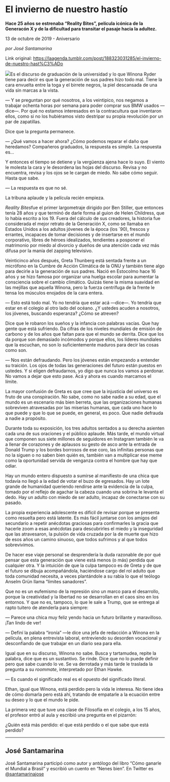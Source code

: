 # El invierno de nuestro hastío

**Hace 25 años se estrenaba “Reality Bites”, película icónica de la Generacón X y de la dificultad para transitar el pasaje hacia la adultez.**

13 de octubre de 2019 - Aniversario

_por José Santamarina_

Link original: https://laagenda.tumblr.com/post/188323031285/el-invierno-de-nuestro-hast%C3%ADo

![](https://64.media.tumblr.com/f25198fa35d20227b57ff474f641babb/6cdaff017e64147c-0f/s500x750/6ffbc1e1498ff64045934c1eb4b62e4d4d3ffd87.jpg)Es el discurso de graduación de la universidad y lo que Winona Ryder tiene para decir es que la generación de sus padres hizo todo mal. Tiene la cara envuelta entre la toga y el birrete negros, la piel descansada de una vida sin marcas a la vista. 

— Y se preguntan por qué nosotros, a los veintipico, nos negamos a trabajar ochenta horas por semana para poder comprar sus BMW usados —dice—. Por qué no estamos interesados en la contracultura que inventaron ellos, como si no los hubiéramos visto destripar su propia revolución por un par de zapatillas.

Dice que la pregunta permanece.

— ¿Qué vamos a hacer ahora? ¿Cómo podemos reparar el daño que heredamos? Compañeros graduados, la respuesta es simple. La respuesta es…

Y entonces el tiempo se detiene y la vergüenza ajena hace lo suyo. El viento le molesta la cara y le desordena las hojas del discurso. Revisa y no encuentra, revisa y los ojos se le cargan de miedo. No sabe cómo seguir. Hasta que sabe.

— La respuesta es que no sé.

La tribuna aplaude y la película recién empieza.

*Reality Bites*fue el primer largometraje dirigido por Ben Stiller, que entonces tenía 28 años y que terminó de darle forma al guion de Helen Childress, que lo había escrito a los 19. Fuera del cálculo de sus creadores, la historia fue considerada el mejor retrato de la Generación X, como se llamaba en Estados Unidos a los adultos jóvenes de la época (los ´90), frescos y errantes, incapaces de tomar decisiones y de insertarse en el mundo corporativo, libres de héroes idealizados, tendientes a posponer el matrimonio por miedo al divorcio y dueños de una atención cada vez más difusa por la manía del zapping televisivo.

Veinticinco años después, Greta Thunberg está sentada frente a un micrófono en la Cumbre de Acción Climática de la ONU y también tiene algo para decirle a la generación de sus padres. Nació en Estocolmo hace 16 años y se hizo famosa por organizar una huelga escolar para aumentar la consciencia sobre el cambio climático. Quizás tiene la misma suavidad en las mejillas que aquella Winona, pero la fuerza centrífuga de la frente le tensa los músculos enojados de la cara entera.

— Esto está todo mal. Yo no tendría que estar acá —dice—. Yo tendría que estar en el colegio al otro lado del océano. ¿Y ustedes acuden a nosotros, los jóvenes, buscando esperanza? ¿Cómo se atreven?

Dice que le robaron los sueños y la infancia con palabras vacías. Que hay gente que está sufriendo. Da cifras de los niveles mundiales de emisión de carbono y de los años que faltan para que el mundo se derrita. Dice que los da porque son demasiado incómodos y porque ellos, los líderes mundiales que la escuchan, no son lo suficientemente maduros para decir las cosas como son. 

— Nos están defraudando. Pero los jóvenes están empezando a entender su traición. Los ojos de todas las generaciones del futuro están puestos en ustedes. Y si eligen defraudarnos, yo digo que nunca los vamos a perdonar. No vamos a dejar que esto pase. Acá y ahora es cuando marcamos el límite.



La mayor confusión de Greta es que cree que la injusticia del universo es fruto de una conspiración. No sabe, como no sabe nadie a su edad, que el mundo es un escenario más bien berreta, que las organizaciones humanas sobreviven atravesadas por las miserias humanas, que cada uno hace lo que puede y que lo que se puede, en general, es poco. Que nadie defrauda a nadie a propósito. 

Durante toda su exposición, los tres adultos sentados a su derecha asienten cada una de sus oraciones y el público aplaude. Más tarde, el mundo virtual que componen sus siete millones de seguidores en Instagram también le va a llenar de corazones y de aplausos su gesto de asco ante la entrada de Donald Trump y los bordes borrosos de ese coro, las infinitas personas que no la siguen o no saben bien quién es, también van a multiplicar ese meme como la oportunidad servida de venganza contra el hombre que hay que odiar. 

Hay un mundo entero dispuesto a sumirse al manifiesto de una chica que todavía no llegó a la edad de votar el buzo de egresados. Hay un lote grande de humanidad queriendo rendirse ante la evidencia de la culpa, tomado por el reflejo de agachar la cabeza cuando una sobrina le levanta el dedo. Hay un adulto con miedo de ser adulto, incapaz de conectarse con su pasado. 

La propia experiencia adolescente es difícil de revisar porque se presenta como resuelta pero está latente. Es más fácil juntarse con los amigos del secundario a repetir anécdotas graciosas para confirmarles la gracia que hacerle zoom a esas anécdotas para descubrirles el miedo y la inseguridad que las atravesaron, la pulsión de vida cruzada por la de muerte que hizo de esos años un camino sinuoso, que todos sufrimos y al que todos sobrevivimos.

De hacer ese viaje personal se desprendería la duda razonable de por qué pensar que esta generación que viene está menos (o más) perdida que cualquier otra. Y la intuición de que la culpa tampoco es de Greta y de que el futuro se dibuja acompañándola, haciéndose cargo del rol adulto que toda comunidad necesita, a veces plantándole a su rabia lo que el teólogo Anselm Grün llama “límites sanadores”. 

Que no es un eufemismo de la represión sino un marco para el desarrollo, porque la creatividad y la libertad no se desarrollan en el caos sino en los entornos. Y que no es, tampoco, lo que le sale a Trump, que se entrega al rapto tuitero de atenderla para siempre:

— Parece una chica muy feliz yendo hacia un futuro brillante y maravilloso. ¡Tan lindo de ver!

— Definí la palabra “ironía” —le dice una jefa de redacción a Winona en la película, en plena entrevista laboral, entreviendo su desorden vocacional y desconfiando de que trabajar en un diario sea para ella.

Igual que en su discurso, Winona no sabe. Busca y tartamudea, repite la palabra, dice que es un sustantivo. Se rinde. Dice que no lo puede definir pero que sabe cuando lo ve. Se va derrotada y más tarde le traslada la pregunta a su *roommate*, interpretado por Ethan Hawke.

— Es cuando el significado real es el opuesto del significado literal.

Ethan, igual que Winona, está perdido pero la vida le interesa. No tiene idea de cómo domarla pero está ahí, tratando de empatarle a la ecuación entre su deseo y lo que el mundo le pide.

La primera vez que tuve una clase de Filosofía en el colegio, a los 15 años, el profesor entró al aula y escribió una pregunta en el pizarrón:

¿Quién está más perdido: el que está perdido o el que sabe que está perdido?



---

 José Santamarina
-----------------

José Santamarina participó como autor y antólogo del libro “Cómo ganarle el Mundial a Brasil” y escribió un cuento en “Nenes bien”. En Twitter es [@santamarinajose](https://twitter.com/santamarinajose?lang=es) 

